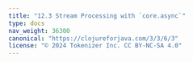 ```yaml
---
title: "12.3 Stream Processing with `core.async`"
type: docs
nav_weight: 36300
canonical: "https://clojureforjava.com/3/3/6/3"
license: "© 2024 Tokenizer Inc. CC BY-NC-SA 4.0"
---
```

